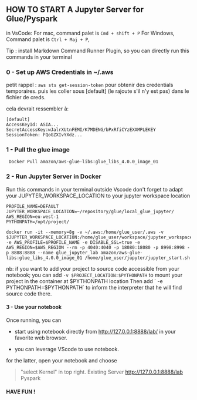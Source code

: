 ## HOW TO START A Jupyter Server for Glue/Pyspark

in VsCode:
For mac, command palet is `Cmd + shift + P`
For Windows, Command palet is `Ctrl + Maj + P`,

Tip : install Markdown Command Runner Plugin, so you can directly run this commands in your terminal

### 0 - Set up AWS Credentials in ~/.aws

petit rappel :
`aws sts get-session-token`
pour obtenir des credentials temporaires. puis les coller sous [default] (le rajoute s'il n'y est pas) dans le fichier de creds.

cela devrait ressembler à:

```
[default]
AccessKeyId: ASIA...
SecretAccessKey:wJalrXUtnFEMI/K7MDENG/bPxRfiCYzEXAMPLEKEY
SessionToken: FQoGZXIvYXdz...
```

### 1 - Pull the glue image

```shell
 Docker Pull amazon/aws-glue-libs:glue_libs_4.0.0_image_01
```

### 2 - Run Jupyter Server in Docker

Run this commands in your terminal outside Vscode
don't forget to adapt your JUPYTER_WORKSPACE_LOCATION to your jupyter workspace location

```shell
PROFILE_NAME=DEFAULT
JUPYTER_WORKSPACE_LOCATION=~/repository/glue/local_glue_jupyter/
AWS_REGION=eu-west-1
PYTHONPATH=/opt/project/

docker run -it --memory=8g -v ~/.aws:/home/glue_user/.aws -v $JUPYTER_WORKSPACE_LOCATION:/home/glue_user/workspace/jupyter_workspace/ -e AWS_PROFILE=$PROFILE_NAME -e DISABLE_SSL=true -e AWS_REGION=$AWS_REGION --rm -p 4040:4040 -p 18080:18080 -p 8998:8998 -p 8888:8888 --name glue_jupyter_lab amazon/aws-glue-libs:glue_libs_4.0.0_image_01 /home/glue_user/jupyter/jupyter_start.sh
```

nb: if you want to add your project to source code accessible from your notebook;
you can add `-v $PROJECT_LOCATION:$PYTHONPATH` to mount your project in the container at $PYTHONPATH location
Then add ` -e PYTHONPATH=$PYTHONPATH` to inform the interpreter that he will find source code there.

#### 3 - Use your notebook

Once running, you can

- start using notebook directly from http://127.0.0.1:8888/lab/ in your favorite web browser.

- you can leverage VScode to use notebook.

for the latter, open your notebook and choose

> "select Kernel" in top right.
> Existing Server
> http://127.0.0.1:8888/lab
> Pyspark

#### HAVE FUN !
